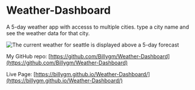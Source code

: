 # Weather-Dashboard
A 5-day weather app with accesss to multiple cities.
type a city name and see the weather data for that city.

![The current weather for seattle is displayed above a 5-day forecast](./assets/images/weatherDashboard.png)

My GitHub repo: [https://github.com/Billygm/Weather-Dashboard](https://github.com/Billygm/Weather-Dashboard)

Live Page: [https://billygm.github.io/Weather-Dashboard/](https://billygm.github.io/Weather-Dashboard/)
